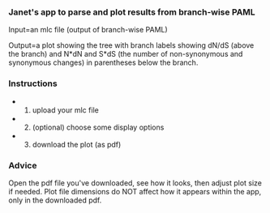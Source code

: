### Janet's app to parse and plot results from branch-wise PAML

Input=an mlc file (output of branch-wise PAML)

Output=a plot showing the tree with branch labels showing dN/dS (above the branch) and N\*dN and S\*dS (the number of non-synonymous and synonymous changes) in parentheses below the branch.

### Instructions
- 1. upload your mlc file
- 2. (optional) choose some display options
- 3. download the plot (as pdf)

### Advice
Open the pdf file you've downloaded, see how it looks, then adjust plot size if needed. Plot file dimensions do NOT affect how it appears within the app, only in the downloaded pdf.
